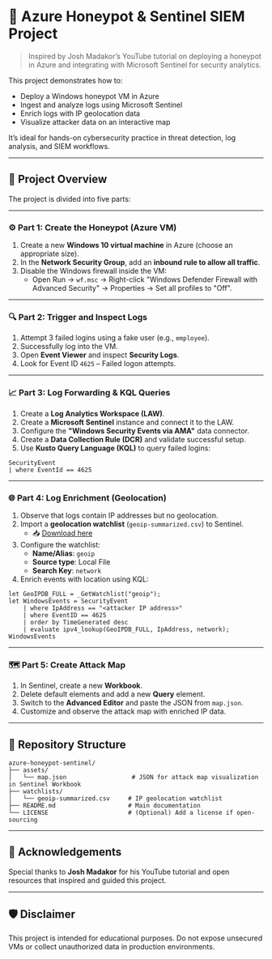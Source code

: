 # 🐝 Azure Honeypot & Sentinel SIEM Project

> Inspired by Josh Madakor’s YouTube tutorial on deploying a honeypot in Azure and integrating with Microsoft Sentinel for security analytics.

This project demonstrates how to:

- Deploy a Windows honeypot VM in Azure  
- Ingest and analyze logs using Microsoft Sentinel  
- Enrich logs with IP geolocation data  
- Visualize attacker data on an interactive map  

It’s ideal for hands-on cybersecurity practice in threat detection, log analysis, and SIEM workflows.

---

## 🧭 Project Overview

The project is divided into five parts:

---

### ⚙️ Part 1: Create the Honeypot (Azure VM)

1. Create a new **Windows 10 virtual machine** in Azure (choose an appropriate size).  
2. In the **Network Security Group**, add an **inbound rule to allow all traffic**.  
3. Disable the Windows firewall inside the VM:  
   - Open Run → `wf.msc` → Right-click "Windows Defender Firewall with Advanced Security" → Properties → Set all profiles to "Off".

---

### 🔍 Part 2: Trigger and Inspect Logs

1. Attempt 3 failed logins using a fake user (e.g., `employee`).  
2. Successfully log into the VM.  
3. Open **Event Viewer** and inspect **Security Logs**.  
4. Look for Event ID `4625` – Failed logon attempts.

---

### 📈 Part 3: Log Forwarding & KQL Queries

1. Create a **Log Analytics Workspace (LAW)**.  
2. Create a **Microsoft Sentinel** instance and connect it to the LAW.  
3. Configure the **"Windows Security Events via AMA"** data connector.  
4. Create a **Data Collection Rule (DCR)** and validate successful setup.  
5. Use **Kusto Query Language (KQL)** to query failed logins:

```kql
SecurityEvent
| where EventId == 4625
```

---

### 🌐 Part 4: Log Enrichment (Geolocation)

1. Observe that logs contain IP addresses but no geolocation.  
2. Import a **geolocation watchlist** (`geoip-summarized.csv`) to Sentinel.  
   - 📥 [Download here](https://raw.githubusercontent.com/joshmadakor1/lognpacific-public/refs/heads/main/misc/geoip-summarized.csv)  
3. Configure the watchlist:
   - **Name/Alias**: `geoip`  
   - **Source type**: Local File  
   - **Search Key**: `network`  
4. Enrich events with location using KQL:

```kql
let GeoIPDB_FULL = _GetWatchlist("geoip");
let WindowsEvents = SecurityEvent
    | where IpAddress == "<attacker IP address>"
    | where EventID == 4625
    | order by TimeGenerated desc
    | evaluate ipv4_lookup(GeoIPDB_FULL, IpAddress, network);
WindowsEvents
```

---

### 🗺️ Part 5: Create Attack Map

1. In Sentinel, create a new **Workbook**.  
2. Delete default elements and add a new **Query** element.  
3. Switch to the **Advanced Editor** and paste the JSON from `map.json`.  
4. Customize and observe the attack map with enriched IP data.

---

## 📂 Repository Structure

```
azure-honeypot-sentinel/
├── assets/
│   └── map.json                  # JSON for attack map visualization in Sentinel Workbook
├── watchlists/
│   └── geoip-summarized.csv     # IP geolocation watchlist
├── README.md                    # Main documentation
└── LICENSE                      # (Optional) Add a license if open-sourcing
```

---

## 🙏 Acknowledgements

Special thanks to **Josh Madakor** for his YouTube tutorial and open resources that inspired and guided this project.

---

## 🛡 Disclaimer

This project is intended for educational purposes. Do not expose unsecured VMs or collect unauthorized data in production environments.

